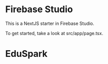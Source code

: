 # Firebase Studio

This is a NextJS starter in Firebase Studio.

To get started, take a look at src/app/page.tsx.
# EduSpark
